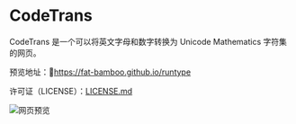 # CodeTrans

CodeTrans 是一个可以将英文字母和数字转换为 Unicode Mathematics 字符集的网页。

预览地址：🔗https://fat-bamboo.github.io/runtype

许可证（LICENSE）：[LICENSE.md](LICENSE.md)

![网页预览](demo.jpg)